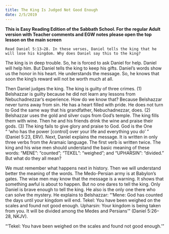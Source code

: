 ```yaml
---
title: The King Is Judged Not Good Enough 
date: 2/5/2019
---
```


 **This is Easy Reading Edition of the Sabbath School. For the regular Adult version with Teacher comments and EGW notes please open the top lesson on the main screen** 

`Read Daniel 5:13–28. In these verses, Daniel tells the king that he will lose his kingdom. Why does Daniel say this to the king?`

The king is in deep trouble. So, he is forced to ask Daniel for help. Daniel will help him. But Daniel tells the king to keep his gifts. Daniel’s words show us the honor in his heart. He understands the message. So, he knows that soon the king’s reward will not be worth much at all.

Then Daniel judges the king. The king is guilty of three crimes. (1) Belshazzar is guilty because he did not learn any lessons from Nebuchadnezzar’s experience. How do we know that? Because Belshazzar never turns away from sin. He has a heart filled with pride. He does not turn to God the same way that his grandfather, Nebuchadnezzar, does. (2) Belshazzar uses the gold and silver cups from God’s temple. The king fills them with wine. Then he and his friends drink the wine and praise their gods. (3) The king fails to give glory and praise to God. God is the One “ ‘who has the power [control] over your life and everything you do’ ” (Daniel 5:23, ERV). Next, Daniel explains the message. It is written in only three verbs from the Aramaic language. The first verb is written twice. The king and his wise men should understand the basic meaning of these words: “MENE”: “counted”; “TEKEL”: “weighed”; and “UPHARSIN”: “divided.” But what do they all mean?

We must remember what happens next in history. Then we will understand better the meaning of the words. The Medo-Persian army is at Babylon’s gates. The wise men may know that the message is a warning. It shows that something awful is about to happen. But no one dares to tell the king. Only Daniel is brave enough to tell the king. He also is the only one there who can solve the mystery. He explains to Belshazzar: “‘Mene: God has counted the days until your kingdom will end. Tekel: You have been weighed on the scales and found not good enough. Upharsin: Your kingdom is being taken from you. It will be divided among the Medes and Persians’” (Daniel 5:26–28, NKJV).

“‘Tekel: You have been weighed on the scales and found not good enough.’”
